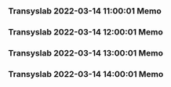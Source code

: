 ### Transyslab 2022-03-14 11:00:01 Memo
### Transyslab 2022-03-14 12:00:01 Memo
### Transyslab 2022-03-14 13:00:01 Memo
### Transyslab 2022-03-14 14:00:01 Memo
